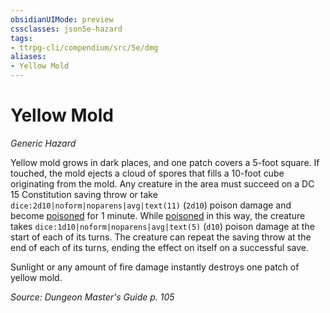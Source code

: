```yaml
---
obsidianUIMode: preview
cssclasses: json5e-hazard
tags:
- ttrpg-cli/compendium/src/5e/dmg
aliases:
- Yellow Mold
---
```

# Yellow Mold
*Generic Hazard*  

Yellow mold grows in dark places, and one patch covers a 5-foot square. If touched, the mold ejects a cloud of spores that fills a 10-foot cube originating from the mold. Any creature in the area must succeed on a DC 15 Constitution saving throw or take `dice:2d10|noform|noparens|avg|text(11)` (`2d10`) poison damage and become [poisoned](/3-Mechanics/CLI/Rules/conditions.md#Poisoned) for 1 minute. While [poisoned](/3-Mechanics/CLI/Rules/conditions.md#Poisoned) in this way, the creature takes `dice:1d10|noform|noparens|avg|text(5)` (`d10`) poison damage at the start of each of its turns. The creature can repeat the saving throw at the end of each of its turns, ending the effect on itself on a successful save.

Sunlight or any amount of fire damage instantly destroys one patch of yellow mold.

*Source: Dungeon Master's Guide p. 105*